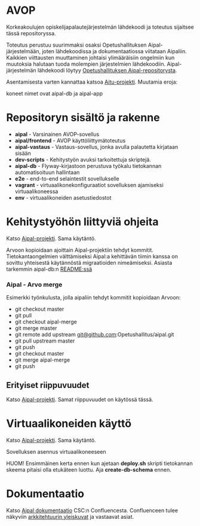 AVOP
=====


Korkeakoulujen opiskelijapalautejärjestelmän lähdekoodi ja toteutus sijaitsee tässä repositoryssa. 

Toteutus perustuu suurimmaksi osaksi Opetushallituksen Aipal-järjestelmään, joten lähdekoodissa ja dokumentaatiossa viitataan Aipaliin. Kaikkien viittausten muuttaminen johtaisi ylimääräisiin ongelmiin kun muutoksia halutaan tuoda molempien järjestelmien lähdekoodiin. Aipal-järjestelmän lähdekoodi löytyy [Opetushallituksen Aipal-repositorysta](https://github.com/Opetushallitus/aipal). 

Asentamisesta varten kannattaa katsoa [Aitu-projekti](https://github.com/Opetushallitus/aitu). Muutamia eroja:

koneet nimet ovat aipal-db ja aipal-app 

# Repositoryn sisältö ja rakenne

* **aipal**  - Varsinainen AVOP-sovellus
* **aipal/frontend** - AVOP käyttöliittymätoteutus
* **aipal-vastaus** - Vastaus-sovellus, jonka avulla palautetta kirjataan sisään
* **dev-scripts** - Kehitystyön avuksi tarkoitettuja skriptejä.
* **aipal-db** - Flyway-kirjastoon perustuva työkalu tietokannan automatisoituun hallintaan
* **e2e** - end-to-end selaintestit sovellukselle
* **vagrant** - virtuaalikonekonfiguraatiot sovelluksen ajamiseksi virtuaalikoneessa
* **env** - virtuaalikoneiden asetustiedostot

# Kehitystyöhön liittyviä ohjeita

Katso [Aipal-projekti](https://github.com/Opetushallitus/aipal). Sama käytäntö.

Arvoon kopioidaan ajoittain Aipal-projektiin tehdyt kommitit. Tietokantaongelmien välttämiseksi Aipal:a kehittävän tiimin kanssa on sovittu yhteisestä käytännöstä migraatioiden nimeämiseksi. Asiasta tarkemmin aipal-db:n [README:ssä](https://github.com/CSC-IT-Center-for-Science/arvo/blob/master/aipal-db/README.md)

### Aipal - Arvo merge
Esimerkki työnkulusta, jolla aipaliin tehdyt kommitit kopioidaan Arvoon:

* git checkout master
* git pull
* git checkout aipal-merge
* git merge master
* git remote add upstream git@github.com:Opetushallitus/aipal.git
* git pull upstream master
* git push
* git checkout master
* git merge aipal-merge
* git push

## Erityiset riippuvuudet

Katso [Aipal-projekti](https://github.com/Opetushallitus/aipal). Samat riippuvuudet on käytössä tässä.

# Virtuaalikoneiden käyttö

Katso [Aipal-projekti](https://github.com/Opetushallitus/aipal). Sama käytäntö.

Sovelluksen asennus virtuaalikoneeseen

HUOM! Ensimmäinen kerta ennen kun ajetaan **deploy.sh** skripti tietokannan skeema pitaisi olla etukäteen luottu. Aja **create-db-schema** ennen.

# Dokumentaatio

Katso [Aipal dokumentaatio](https://confluence.csc.fi/pages/viewpage.action?pageId=53517029) CSC:n Confluencesta. Confluenceen tulee näkyviin [arkkitehtuurin yleiskuvat](https://confluence.csc.fi/display/OPHPALV/Aipal+Arkkitehtuuri) ja vastaavat asiat.




